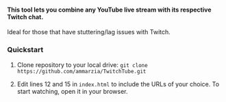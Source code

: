 #### This tool lets you combine any YouTube live stream with its respective Twitch chat.

Ideal for those that have stuttering/lag issues with Twitch.

### Quickstart

1. Clone repository to your local drive: `git clone https://github.com/ammarzia/TwitchTube.git`

2. Edit lines 12 and 15 in `index.html` to include the URLs of your choice. To start watching, open it in your browser.
